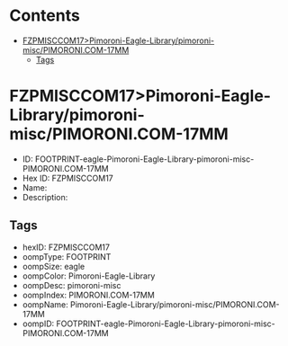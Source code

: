 



Contents
========

* [FZPMISCCOM17>Pimoroni-Eagle-Library/pimoroni-misc/PIMORONI.COM-17MM](#fzpmisccom17pimoroni-eagle-librarypimoroni-miscpimoronicom-17mm)
	* [Tags](#tags)

# FZPMISCCOM17>Pimoroni-Eagle-Library/pimoroni-misc/PIMORONI.COM-17MM

- ID: FOOTPRINT-eagle-Pimoroni-Eagle-Library-pimoroni-misc-PIMORONI.COM-17MM
- Hex ID: FZPMISCCOM17
- Name: 
- Description: 

## Tags

- hexID: FZPMISCCOM17
- oompType: FOOTPRINT
- oompSize: eagle
- oompColor: Pimoroni-Eagle-Library
- oompDesc: pimoroni-misc
- oompIndex: PIMORONI.COM-17MM
- oompName: Pimoroni-Eagle-Library/pimoroni-misc/PIMORONI.COM-17MM
- oompID: FOOTPRINT-eagle-Pimoroni-Eagle-Library-pimoroni-misc-PIMORONI.COM-17MM
